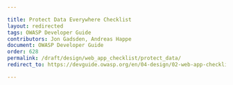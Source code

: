 ```yaml
---

title: Protect Data Everywhere Checklist
layout: redirected
tags: OWASP Developer Guide
contributors: Jon Gadsden, Andreas Happe
document: OWASP Developer Guide
order: 628
permalink: /draft/design/web_app_checklist/protect_data/
redirect_to: https://devguide.owasp.org/en/04-design/02-web-app-checklist/08-protect-data/

---
```

